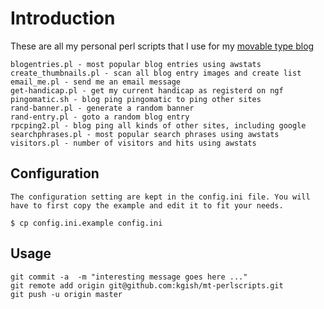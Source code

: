 # Introduction

These are all my personal perl scripts that I use for my [movable type blog][blogurl]

    blogentries.pl - most popular blog entries using awstats
    create_thumbnails.pl - scan all blog entry images and create list
    email_me.pl - send me an email message
    get-handicap.pl - get my current handicap as registerd on ngf
    pingomatic.sh - blog ping pingomatic to ping other sites
    rand-banner.pl - generate a random banner
    rand-entry.pl - goto a random blog entry
    rpcping2.pl - blog ping all kinds of other sites, including google
    searchphrases.pl - most popular search phrases using awstats
    visitors.pl - number of visitors and hits using awstats

## Configuration

    The configuration setting are kept in the config.ini file. You will
    have to first copy the example and edit it to fit your needs.

    $ cp config.ini.example config.ini

## Usage

    git commit -a  -m "interesting message goes here ..."
    git remote add origin git@github.com:kgish/mt-perlscripts.git
    git push -u origin master

[blogurl]: http://www.kiffingish.com

